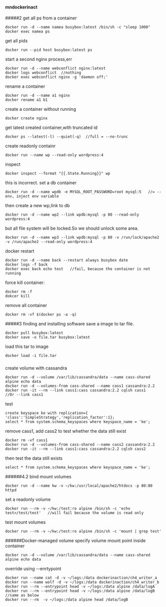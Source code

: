 #### mndockerinact
#####2
get all ps from a container
```
docker run -d --name namea busybox:latest /bin/sh -c "sleep 1000"
docker exec namea ps
```

get all pids
```
docker run --pid host busybox:latest ps
```

start a second nginx process,err
```
docker run -d --name webconflict nginx:latest
docker logs webconflict  //nothing
docker exec webconflict nginx -g 'daemon off;'
```
rename a container
```
docker run -d --name a1 nginx
docker rename a1 b1
```
create a container without running
```
docker create nginx
```

get latest created container,with truncated id
```
docker ps --latest(-l) --quiet(-q)  //full = --no-trunc
```

create readonly containr
```
docker run --name wp --read-only wordpress:4
```
inspect
```
docker inspect --format "{{.State.Running}}" wp
```
this is incorrect. set a db container
```
docker run -d --name wpdb -e MYSQL_ROOT_PASSWORD=root mysql:5   //= --env, inject env variable
```
then create a new wp,link to db
```
docker run -d --name wp2 --link wpdb:mysql -p 80 --read-only wordpress:4
```
but all file system will be locked.So we should unlock some area.
```
docker run -d --name wp3 --link wpdb:mysql -p 80 -v /run/lock/apache2 -v /run/apache2 --read-only wordpress:4
```


docker restart
```
docker run -d --name back --restart always busybox date
docker logs -f back
docker exec back echo test   //fail, because the container is not running
```
force kill container:
```
docker rm -f
dokcer kill
```

remove all container
```
docker rm -vf $(docker ps -a -q)
```
#####3 finding and installing software
save a image to tar file.
```
docker pull busybox:latest
docker save -o file.tar busybox:latest
```
load this tar to image
```
docker load -i file.tar
```

#####
create volume with cassandra
```
docker run -d --volume /var/lib/cassandra/data --name cass-shared alpine echo data
docker run -d --volumes-from cass-shared --name cass1 cassandra:2.2
docker run -it --rm --link cass1:cass cassandra:2.2 cqlsh cass1    //Or --link cass1
```
test
```
create keyspace ke with replication={ 'class':'SimpleStrategy','replication_factor':1};
select * from system.schema_keyspaces where keyspace_name = 'ke';
```
remove cass1, add cass2 to test whether the data still exist
```
docker rm -vf cass1
docker run -d --volumes-from cass-shared --name cass2 cassandra:2.2
docker run -it --rm --link cass1:cass cassandra:2.2 cqlsh cass2
```
then test the data still exists
```
select * from system.schema_keyspaces where keyspace_name = 'ke';
```
######4.2 bind mount volumes
```
docker run -d --name kw -v ~/kw:/usr/local/apache2/htdocs -p 80:80 httpd
```
set a readonly volume
```
docker run --rm -v ~/kw:/test:ro alpine /bin/sh -c 'echo test>/test/test'   //will fail because the volume is read only
```
test mount volumes
```
docker run --rm -v ~/kw:/test:ro alpine /bin/sh -c 'mount | grep test'
```
######Docker-managed volume
specify volume mount point inside container
```
docker run -d --volume /var/lib/cassandra/data --name cass-shared alpine echo data
```

override using --enrtypoint
```
docker run --name cat -d -v ~/logs:/data dockerinaction/ch4_writer_a
docker run --name wolf -d -v ~/logs:/data dockerinaction/ch4_writer_b
docker run --rm --entrypoint head -v ~/logs:/data alpine /data/logA
docker run --rm --entrypoint head -v ~/logs:/data alpine /data/logB  //same as below
docker run --rm  -v ~/logs:/data alpine head /data/logB
```

